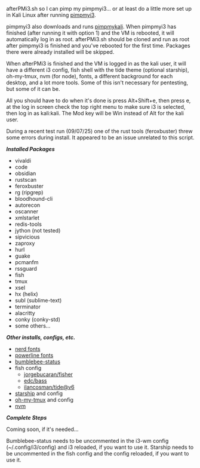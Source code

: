 afterPMi3.sh so I can pimp my pimpmyi3... or at least do a little more set up in Kali Linux after running [pimpmyi3](https://github.com/Dewalt-arch/pimpmyi3).

pimpmyi3 also downloads and runs [pimpmykali](https://github.com/Dewalt-arch/pimpmykali). When pimpmyi3 has finished (after running it with option 1) and the VM is rebooted, it will automatically log in as root. afterPMi3.sh should be cloned and run as root after pimpmyi3 is finished and you've rebooted for the first time. Packages there were already installed will be skipped.

When afterPMi3 is finished and the VM is logged in as the kali user, it will have a different i3 config, fish shell with the tide theme (optional starship), oh-my-tmux, nvm (for node), fonts, a different background for each desktop, and a lot more tools. Some of this isn't necessary for pentesting, but some of it can be.

All you should have to do when it's done is press Alt+Shift+e, then press e, at the log in screen check the top right menu to make sure i3 is selected, then log in as kali:kali. The Mod key will be Win instead of Alt for the kali user.

During a recent test run (09/07/25) one of the rust tools (feroxbuster) threw some errors during install. It appeared to be an issue unrelated to this script.

***Installed Packages***

- vivaldi
- code
- obsidian
- rustscan
- feroxbuster
- rg (ripgrep)
- bloodhound-cli
- autorecon
- oscanner
- xmlstarlet
- redis-tools
- jython (not tested)
- sipvicious
- zaproxy
- hurl
- guake
- pcmanfm
- rssguard
- fish
- tmux
- xsel
- hx (helix)
- subl (sublime-text)
- terminator
- alacritty
- conky (conky-std)
- some others...

***Other installs, configs, etc.***

- [nerd fonts](https://github.com/ryanoasis/nerd-fonts)
- [powerline fonts](https://github.com/powerline/fonts)
- [bumblebee-status](https://github.com/tobi-wan-kenobi/bumblebee-status)
- fish config
    - [jorgebucaran/fisher](https://github.com/jorgebucaran/fisher)
    - [edc/bass](https://github.com/edc/bass)
    - [ilancosman/tide@v6](https://github.com/IlanCosman/tide)
- [starship](https://starship.rs/) and config
- [oh-my-tmux](https://github.com/gpakosz/.tmux) and config
- [nvm](https://github.com/nvm-sh/nvm)

***Complete Steps***

Coming soon, if it's needed...

Bumblebee-status needs to be uncommented in the i3-wm config (~/.config/i3/config) and i3 reloaded, if you want to use it.
Starship needs to be uncommented in the fish config and the config reloaded, if you want to use it.

